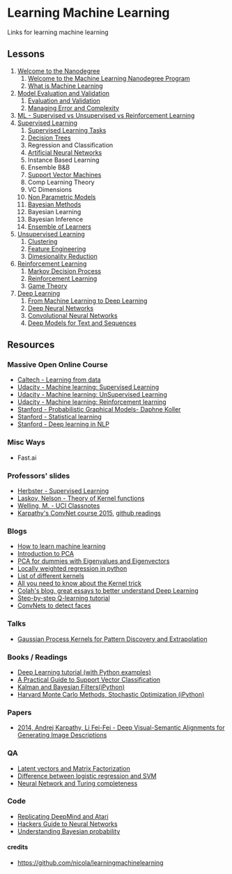 # Learning Machine Learning

Links for learning machine learning

## Lessons
1. [Welcome to the Nanodegree](../../udacity/nd/ml/classes/welcome-to-the-nano-degree/notes/welcome-to-the-mlnd-program.md)
    1. [Welcome to the Machine Learning Nanodegree Program](../../udacity/nd/ml/classes/welcome-to-the-nano-degree/notes/welcome-to-the-mlnd-program.md)
    1. [What is Machine Learning](../../udacity/nd/ml/classes/welcome-to-the-nano-degree/notes/what-is-machine-learning.md)
2. [Model Evaluation and Validation](../../udacity/nd/ml/classes/model-evaluation-and-validation/evaluation-and-validation.md)
    1. [Evaluation and Validation](../../udacity/nd/ml/classes/model-evaluation-and-validation/evaluation-and-validation.md)
    2. [Managing Error and Complexity](../../udacity/nd/ml/classes/model-evaluation-and-validation/managing-error-and-complexity.md)
3. [ML - Supervised vs Unsupervised vs Reinforcement Learning](../../udacity/free/ml-supervised-learning-ud675/sl0-ml-is-the-rox/ml_is_the_rox.ipynb)
3. [Supervised Learning](../../udacity/nd/ml/classes/supervised-learning/supervised-learning.md)
    1. [Supervised Learning Tasks](../../udacity/nd/ml/classes/supervised-learning/supervised-learning.md)
    2. [Decision Trees](../../udacity/nd/ml/classes/supervised-learning/decision-trees.md)
    3. Regression and Classification
    3. [Artificial Neural Networks](../../udacity/nd/ml/classes/supervised-learning/artificial-neural-networks.md)
    4. Instance Based Learning
    4. Ensemble B&B
    4. [Support Vector Machines](../../udacity/nd/ml/classes/supervised-learning/support-vector-machines.md)
    5. Comp Learning Theory
    5. VC Dimensions
    5. [Non Parametric Models](../../udacity/nd/ml/classes/supervised-learning/nonparametric-models.md)
    6. [Bayesian Methods](../../udacity/nd/ml/classes/supervised-learning/bayesian-methods.md)
    6. Bayesian Learning
    6. Bayesian Inference
    7. [Ensemble of Learners](../../udacity/nd/ml/classes/supervised-learning/ensemble-learners.md)
4. [Unsupervised Learning](../../udacity/nd/ml/classes/unsupervised-learning/clustering.md)
    1. [Clustering](../../udacity/nd/ml/classes/unsupervised-learning/clustering.md)
    2. [Feature Engineering](../../udacity/nd/ml/classes/unsupervised-learning/feature-engineering.md)
    3. [Dimesionality Reduction](../../udacity/nd/ml/classes/unsupervised-learning/dimensionality-reduction.md)
5. [Reinforcement Learning](../../udacity/nd/ml/classes/reinforcement-learning/markov-decision-process.md)
    1. [Markov Decision Process](../../udacity/nd/ml/classes/reinforcement-learning/markov-decision-process.md)
    2. [Reinforcement Learning](../../udacity/nd/ml/classes/reinforcement-learning/reinforcement-learning.md)
    3. [Game Theory](../../udacity/nd/ml/classes/reinforcement-learning/game-theory.md)
6. [Deep Learning](../../udacity/nd/ml/classes/deep-learning/from-machine-learning-to-deep-learning.md)
    1. [From Machine Learning to Deep Learning](../../udacity/nd/ml/classes/deep-learning/from-machine-learning-to-deep-learning.md)
    2. [Deep Neural Networks](../../udacity/nd/ml/classes/deep-learning/deep-neural-networks.md)
    3. [Convolutional Neural Networks](../../udacity/nd/ml/classes/deep-learning/convolutional-neural-networks.md)
    4. [Deep Models for Text and Sequences](../../udacity/nd/ml/classes/deep-learning/deep-models-for-text-and-sequences.md)

## Resources

### Massive Open Online Course

- [Caltech - Learning from data ](http://work.caltech.edu/telecourse.html)
- [Udacity - Machine learning: Supervised Learning](https://www.udacity.com/course/ud675)
- [Udacity - Machine learning: UnSupervised Learning](https://www.udacity.com/course/ud741)
- [Udacity - Machine learning: Reinforcement learning](https://www.udacity.com/course/ud820)
- [Stanford - Probabilistic Graphical Models- Daphne Koller](https://www.youtube.com/playlist?list=PL50E6E80E8525B59C)
- [Stanford - Statistical learning](https://class.stanford.edu/courses/HumanitiesScience/StatLearning/Winter2014/about)
- [Stanford - Deep learning in NLP](http://cs224d.stanford.edu/syllabus.html)

### Misc Ways
- Fast.ai

### Professors' slides

- [Herbster - Supervised Learning](http://www0.cs.ucl.ac.uk/staff/M.Herbster/GI01/)
- [Laskov, Nelson - Theory of Kernel functions](https://attachment.fbsbx.com/file_download.php?id=387843068046784&eid=ASuNKtfVYgR-TUlgk5HPI2wmY1ei_qFRiAKw9qgRDDcFniQ3tVmrFHlH50o-BTCJvwU&inline=1&ext=1415612218&hash=ASvo1itqqtqdoAxA)
- [Welling, M. - UCI Classnotes](http://www.ics.uci.edu/~welling/classnotes/classnotes.html)
- [Karpathy's ConvNet course 2015](http://cs231n.stanford.edu/), [github readings](http://cs231n.github.io/)

### Blogs
- [How to learn machine learning](https://medium.com/learning-new-stuff/machine-learning-in-a-year-cdb0b0ebd29c#.6mcnd5k9m)
- [Introduction to PCA](http://www.lauradhamilton.com/introduction-to-principal-component-analysis-pca)
- [PCA for dummies with Eigenvalues and Eigenvectors](http://georgemdallas.wordpress.com/2013/10/30/principal-component-analysis-4-dummies-eigenvectors-eigenvalues-and-dimension-reduction/)
- [Locally weighted regression in python](http://vilkeliskis.com/blog/2013/09/08/machine_learning_part_2_locally_weighted_linear_regression.html)
- [List of different kernels](http://crsouza.blogspot.co.uk/2010/03/kernel-functions-for-machine-learning.html)
- [All you need to know about the Kernel trick](http://www.eric-kim.net/eric-kim-net/posts/1/kernel_trick.html)
- [Colah's blog, great essays to better understand Deep Learning](http://colah.github.io)
- [Step-by-step Q-learning tutorial](http://mnemstudio.org/path-finding-q-learning-tutorial.htm)
- [ConvNets to detect faces](http://danielnouri.org/notes/2014/12/17/using-convolutional-neural-nets-to-detect-facial-keypoints-tutorial/)

### Talks
- [Gaussian Process Kernels for Pattern Discovery and Extrapolation](http://techtalks.tv/talks/gaussian-process-kernels-for-pattern-discovery-and-extrapolation/58204/)

### Books / Readings
- [Deep Learning tutorial (with Python examples)](http://deeplearning.net/tutorial/deeplearning.pdf)
- [A Practical Guide to Support Vector Classification](http://www.csie.ntu.edu.tw/~cjlin/papers/guide/guide.pdf)
- [Kalman and Bayesian Filters(iPython)](http://nbviewer.ipython.org/github/rlabbe/Kalman-and-Bayesian-Filters-in-Python/blob/master/table_of_contents.ipynb)
- [Harvard Monte Carlo Methods, Stochastic Optimization (iPython)](http://am207.org/)

### Papers
- [2014, Andrej Karpathy, Li Fei-Fei -  Deep Visual-Semantic Alignments for Generating Image Descriptions](http://cs.stanford.edu/people/karpathy/deepimagesent/?hn)

### QA
- [Latent vectors and Matrix Factorization](http://mathoverflow.net/a/14437)
- [Difference between logistic regression and SVM](http://www.quora.com/Support-Vector-Machines/What-is-the-difference-between-Linear-SVMs-and-Logistic-Regression)
- [Neural Network and Turing completeness](http://stackoverflow.com/questions/2990277/how-useful-is-turing-completeness-are-neural-nets-turing-complete)
### Code
- [Replicating DeepMind and Atari](https://github.com/kristjankorjus/Replicating-DeepMind)
- [Hackers Guide to Neural Networks](http://karpathy.github.io/neuralnets/)
- [Understanding Bayesian probability](http://www.lichun.cc/blog/2013/07/understand-bayes-theorem-prior-likelihood-posterior-evidence/)


#### credits
 - https://github.com/nicola/learningmachinelearning